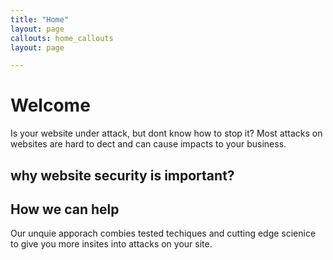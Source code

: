 ```yaml
---
title: "Home"
layout: page
callouts: home_callouts
layout: page

---
```


# Welcome
Is your website under attack, but dont know how to stop it? Most attacks on websites are hard to dect and can cause impacts to your business.

## why website security is important?

## How we can help
Our unquie apporach combies tested techiques and cutting edge scienice to give you more insites into attacks on your site.
